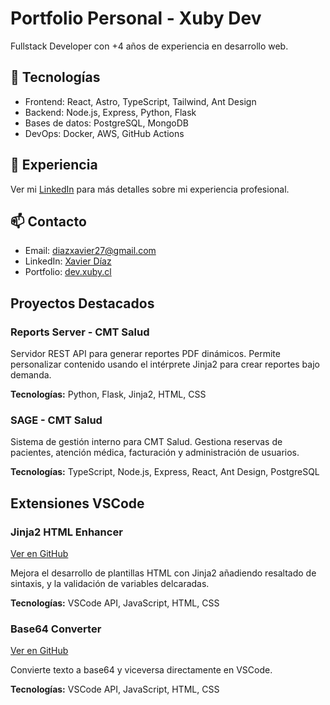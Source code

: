 # Portfolio Personal - Xuby Dev

Fullstack Developer con +4 años de experiencia en desarrollo web.

## 🚀 Tecnologías

- Frontend: React, Astro, TypeScript, Tailwind, Ant Design
- Backend: Node.js, Express, Python, Flask
- Bases de datos: PostgreSQL, MongoDB
- DevOps: Docker, AWS, GitHub Actions

## 💼 Experiencia

Ver mi [LinkedIn](https://www.linkedin.com/in/xubylele/) para más detalles sobre mi experiencia profesional.

## 📫 Contacto

- Email: [diazxavier27@gmail.com](mailto:diazxavier27@gmail.com)
- LinkedIn: [Xavier Díaz](https://www.linkedin.com/in/xubylele/)
- Portfolio: [dev.xuby.cl](https://dev.xuby.cl/)

## Proyectos Destacados

### Reports Server - CMT Salud

Servidor REST API para generar reportes PDF dinámicos. Permite personalizar contenido usando el intérprete Jinja2 para crear reportes bajo demanda.

**Tecnologías:** Python, Flask, Jinja2, HTML, CSS

### SAGE - CMT Salud 

Sistema de gestión interno para CMT Salud. Gestiona reservas de pacientes, atención médica, facturación y administración de usuarios.

**Tecnologías:** TypeScript, Node.js, Express, React, Ant Design, PostgreSQL

## Extensiones VSCode

### Jinja2 HTML Enhancer 

[Ver en GitHub](https://github.com/xubylele/jinja2-html-enhancer)

Mejora el desarrollo de plantillas HTML con Jinja2 añadiendo resaltado de sintaxis, y la validación de variables delcaradas.

**Tecnologías:** VSCode API, JavaScript, HTML, CSS

### Base64 Converter


[Ver en GitHub](https://github.com/xubylele/base64-converter)

Convierte texto a base64 y viceversa directamente en VSCode.

**Tecnologías:** VSCode API, JavaScript, HTML, CSS
